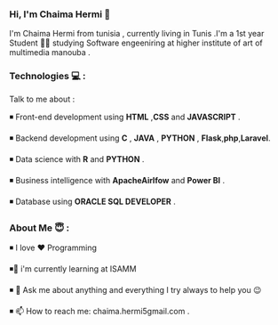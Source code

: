 ### Hi, I'm Chaima Hermi 👋

I'm Chaima Hermi from tunisia , currently living in Tunis .I'm a 1st year Student :student: studying Software engeeniring  at higher institute of art of multimedia manouba .







### Technologies :computer:	:

Talk to me about : 

:black_medium_small_square:	Front-end development using __HTML__ ,__CSS__ and __JAVASCRIPT__ . 

:black_medium_small_square:	Backend development using __C__ , __JAVA__ , __PYTHON__ , __Flask__,__php__,__Laravel__.

:black_medium_small_square:	Data science with __R__ and __PYTHON__ .

:black_medium_small_square: 	Business intelligence with __ApacheAirlfow__ and __Power BI__ .


:black_medium_small_square: 	Database using __ORACLE SQL DEVELOPER__ .






### About Me 😇  :


:black_medium_small_square: I love :heart:	Programming

:black_medium_small_square:🌱  i'm currently learning at ISAMM

:black_medium_small_square: 💬 Ask me about anything and everything I try always to help you :wink:

:black_medium_small_square: 📫 How to reach me: chaima.hermi5gmail.com .







<!--

Here are some ideas to get you started:

- 🔭 I’m currently working on ...
- 🌱 I’m currently learning ...
- 👯 I’m looking to collaborate on ...
- 🤔 I’m looking for help with ...
- 💬 Ask me about ...
- 📫 How to reach me: ...
- 😄 Pronouns: ...
- ⚡ Fun fact: ... 
-->
